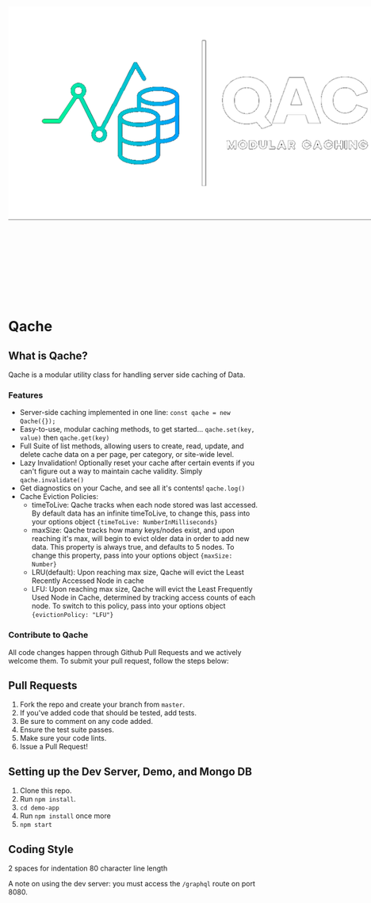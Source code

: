 <p align="center" style="width: 1000px; height: 600px;"><img src="./demo-app/client/images/transparentlogowithslogan.png" width='1000' style="margin-top: 10px;"></p>

# Qache

## What is Qache?
Qache is a modular utility class for handling server side caching of Data.

### Features
- Server-side caching implemented in one line: ```const qache = new Qache({});```
- Easy-to-use, modular caching methods, to get started... ```qache.set(key, value)``` then ```qache.get(key)```
- Full Suite of list methods, allowing users to create, read, update, and delete cache data on a per page, per category, or site-wide level.
- Lazy Invalidation! Optionally reset your cache after certain events if you can't figure out a way to maintain cache validity. Simply ```qache.invalidate()```
- Get diagnostics on your Cache, and see all it's contents! ```qache.log()```
- Cache Eviction Policies:
  - timeToLive: Qache tracks when each node stored was last accessed. By default data has an infinite timeToLive, to change this, pass into your options object `{timeToLive: NumberInMilliseconds}`
  - maxSize: Qache tracks how many keys/nodes exist, and upon reaching it's max, will begin to evict older data in order to add new data. This property is always true, and defaults to 5 nodes. To change this property, pass into your options object ```{maxSize: Number}```
  - LRU(default): Upon reaching max size, Qache will evict the Least Recently Accessed Node in cache
  - LFU: Upon reaching max size, Qache will evict the Least Frequently Used Node in Cache, determined by tracking access counts of each node. To switch to this policy, pass into your options object ```{evictionPolicy: "LFU"}```

### Contribute to Qache
All code changes happen through Github Pull Requests and we actively welcome them. To submit your pull request, follow the steps below:
## Pull Requests
1. Fork the repo and create your branch from `master`.
2. If you've added code that should be tested, add tests.
3. Be sure to comment on any code added.
5. Ensure the test suite passes.
6. Make sure your code lints.
7. Issue a Pull Request!

## Setting up the Dev Server, Demo, and Mongo DB
1. Clone this repo.
2. Run `npm install`.
3. `cd demo-app`
4. Run `npm install` once more
5. `npm start`

## Coding Style
2 spaces for indentation
80 character line length

A note on using the dev server: you must access the `/graphql` route on port 8080.
